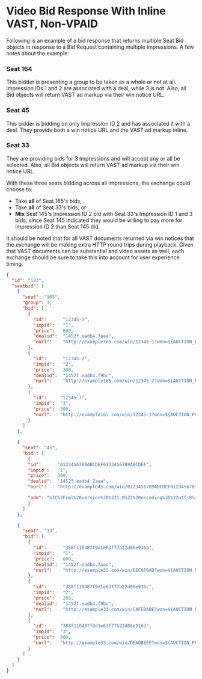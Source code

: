 # Video Bid Response With Inline VAST, Non-VPAID

Following is an example of a bid response that returns multiple
Seat Bid objects in response to a Bid Request containing multiple
impressions. A few notes about the example:

### Seat 164
This bidder is presenting a group to be taken as a whole or not at
all. Impression IDs 1 and 2 are associated with a deal, while 3
is not. Also, all Bid objects will return VAST ad markup via their
win notice URL.

### Seat 45
This bidder is bidding on only Impression ID 2 and has associated
it with a deal. They provide both a win notice URL and the VAST
ad markup inline.

### Seat 33
They are providing bids for 3 Impressions and will accept any or
all be selected. Also, all Bid objects will return VAST ad markup
via their win notice URL.

With these three seats bidding across all impressions, the exchange
could choose to:

- Take **all** of Seat 165's bids,
- Take **all** of Seat 33's bids, or
- **Mix** Seat 145's Impression ID 2 bid with Seat 33's Impression ID
1 and 3 bids, since Seat 145 indicated they would be willing to pay
more for Impression ID 2 than Seat 145 did.

It should be noted that for all VAST documents returned via win
notices that the exchange will be making extra HTTP round trips
during playback. Given that VAST documents can be substantial and
video assets as well, each exchange should be sure to take this
into account for user experience timing.

```json
{
  "id": "123",
  "seatbid": [
    {
      "seat": "165",
      "group": 1,
      "bid": [
        {
          "id":      "12345-1",
          "impid":   "1",
          "price":   600,
          "dealid":  "1452f.eadb4.7aaa",
          "nurl":    "http://example165.com/win/12345-1?won=${AUCTION_PRICE}"
        },
        {
          "id":      "12345-2",
          "impid":   "2",
          "price":   300,
          "dealid":  "1452f.eadb4.f9bc",
          "nurl":    "http://example165.com/win/12345-2?won=${AUCTION_PRICE}"
        },
        {
          "id":     "12345-3",
          "impid":  "3",
          "price":  300,
          "nurl":   "http://example165.com/win/12345-3?won=${AUCTION_PRICE}"
        }
      ]
    },

    {
      "seat": "45",
      "bid": [
        {
        "id":      "0123456789ABCDEF0123456789ABCDEF",
        "impid":   "2",
        "price":   300,
        "dealid":  "1452f.eadb4.7aaa",
        "nurl":    "http://example45.com/win/0123456789ABCDEF0123456789ABCDEF?won=${AUCTION_PRICE}",

        "adm": "%3C%3Fxml%20version%3D%221.0%22%20encoding%3D%22utf-8%22%3F%3E%0A%3CVAST%20version%3D%222.0%22%3E%0A%20%20%20%20%3CAd%20id%3D%2212345%22%3E%0A%20%20%20%20%20%20%20%20%3CInLine%3E%0A%20%20%20%20%20%20%20%20%20%20%20%20%3CAdSystem%20version%3D%221.0%22%3ESpotXchange%3C%2FAdSystem%3E%0A%20%20%20%20%20%20%20%20%20%20%20%20%20%20%20%20%3CAdTitle%3E%3C!%5BCDATA%5BSample%20VAST%5D%5D%3E%3C%2FAdTitle%3E%0A%20%20%20%20%20%20%20%20%20%20%20%20%20%20%20%20%3CImpression%3Ehttp%3A%2F%2Fsample.com%3C%2FImpression%3E%0A%20%20%20%20%20%20%20%20%20%20%20%20%20%20%20%20%3CDescription%3E%3C!%5BCDATA%5BA%20sample%20VAST%20feed%5D%5D%3E%3C%2FDescription%3E%0A%20%20%20%20%20%20%20%20%20%20%20%20%20%20%20%20%3CCreatives%3E%0A%20%20%20%20%20%20%20%20%20%20%20%20%20%20%20%20%20%20%20%20%3CCreative%20sequence%3D%221%22%20id%3D%221%22%3E%0A%20%20%20%20%20%20%20%20%20%20%20%20%20%20%20%20%20%20%20%20%20%20%20%20%3CLinear%3E%0A%20%20%20%20%20%20%20%20%20%20%20%20%20%20%20%20%20%20%20%20%20%20%20%20%20%20%20%20%3CDuration%3E00%3A00%3A30%3C%2FDuration%3E%0A%20%20%20%20%20%20%20%20%20%20%20%20%20%20%20%20%20%20%20%20%20%20%20%20%20%20%20%20%3CTrackingEvents%3E%0A%20%20%20%20%20%20%20%20%20%20%20%20%20%20%20%20%20%20%20%20%20%20%20%20%20%20%20%20%3C%2FTrackingEvents%3E%20%20%20%0A%20%20%20%20%20%20%20%20%20%20%20%20%20%20%20%20%20%20%20%20%20%20%20%20%20%20%20%20%3CVideoClicks%3E%0A%20%20%20%20%20%20%20%20%20%20%20%20%20%20%20%20%20%20%20%20%20%20%20%20%20%20%20%20%20%20%20%20%3CClickThrough%3E%3C!%5BCDATA%5Bhttp%3A%2F%2Fsample.com%2Fopenrtbtest%5D%5D%3E%3C%2FClickThrough%3E%0A%20%20%20%20%20%20%20%20%20%20%20%20%20%20%20%20%20%20%20%20%20%20%20%20%20%20%20%20%3C%2FVideoClicks%3E%0A%20%20%20%20%20%20%20%20%20%20%20%20%20%20%20%20%20%20%20%20%20%20%20%20%20%20%20%20%3CMediaFiles%3E%0A%20%20%20%20%20%20%20%20%20%20%20%20%20%20%20%20%20%20%20%20%20%20%20%20%20%20%20%20%20%20%20%20%3CMediaFile%20delivery%3D%22progressive%22%20bitrate%3D%22256%22%20width%3D%22640%22%20height%3D%22480%22%20type%3D%22video%2Fmp4%22%3E%3C!%5BCDATA%5Bhttp%3A%2F%2Fsample.com%2Fvideo.mp4%5D%5D%3E%3C%2FMediaFile%3E%0A%20%20%20%20%20%20%20%20%20%20%20%20%20%20%20%20%20%20%20%20%20%20%20%20%20%20%20%20%3C%2FMediaFiles%3E%0A%20%20%20%20%20%20%20%20%20%20%20%20%20%20%20%20%20%20%20%20%20%20%20%20%3C%2FLinear%3E%0A%20%20%20%20%20%20%20%20%20%20%20%20%20%20%20%20%20%20%20%20%3C%2FCreative%3E%0A%20%20%20%20%20%20%20%20%20%20%20%20%20%20%20%20%3C%2FCreatives%3E%0A%20%20%20%20%20%20%20%20%3C%2FInLine%3E%0A%20%20%20%20%3C%2FAd%3E%0A%3C%2FVAST%3E"
        }
      ]
    },

    {
      "seat": "33",
      "bid": [
        {
          "id":      "388f110487f9d1e63f77b22d86e916b",
          "impid":   "1",
          "price":   600,
          "dealid":  "1452f.eadb4.7aaa",
          "nurl":    "http://example33.com/win/DECAFBAD?won=${AUCTION_PRICE}"
        },
        {
          "id":      "388f110487f9d1e63f77b22d86e916c",
          "impid":   "2",
          "price":   260,
          "dealid":  "1452f.eadb4.f9bc",
          "nurl":    "http://example33.com/win/CAFEBABE?won=${AUCTION_PRICE}"
        },
        {
          "id":     "388f110487f9d1e63f77b22d86e916d",
          "impid":  "3",
          "price":  300,
          "nurl":   "http://example33.com/win/DEADBEEF?won=${AUCTION_PRICE}"
        }
      ]
    }
  ]
}
```
